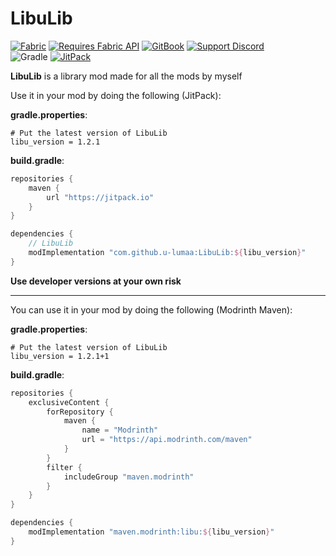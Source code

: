 # LibuLib

[![Fabric](https://cdn.jsdelivr.net/npm/@intergrav/devins-badges@3/assets/cozy/supported/fabric_64h.png)](https://fabricmc.net)
[![Requires Fabric API](https://cdn.jsdelivr.net/npm/@intergrav/devins-badges@3/assets/cozy/requires/fabric-api_64h.png)](https://modrinth.com/mod/fabric-api)
[![GitBook](https://cdn.jsdelivr.net/npm/@intergrav/devins-badges@3/assets/cozy/documentation/gitbook_64h.png)](https://lumaa.gitbook.io/libulib)
[![Support Discord](https://cdn.jsdelivr.net/npm/@intergrav/devins-badges@3/assets/cozy/social/discord-singular_64h.png)](https://discord.gg/Rqpn3C7yR5)  
![Gradle](https://cdn.jsdelivr.net/npm/@intergrav/devins-badges@3/assets/compact/built-with/gradle_46h.png)
[![JitPack](https://cdn.jsdelivr.net/npm/@intergrav/devins-badges@3/assets/compact/available/jitpack_46h.png)](https://jitpack.io/#lumaa-dev/LibuLib)

**LibuLib** is a library mod made for all the mods by myself  

Use it in your mod by doing the following (JitPack):

**gradle.properties**:
```properties
# Put the latest version of LibuLib
libu_version = 1.2.1
```

**build.gradle**:
```gradle
repositories {
	maven {
		url "https://jitpack.io"
	}
}

dependencies {
	// LibuLib
	modImplementation "com.github.u-lumaa:LibuLib:${libu_version}"
}
```

**Use developer versions at your own risk**
* * *

You can use it in your mod by doing the following (Modrinth Maven):

**gradle.properties**:
```properties
# Put the latest version of LibuLib
libu_version = 1.2.1+1
```

**build.gradle**:
```gradle
repositories {
    exclusiveContent {
        forRepository {
            maven {
                name = "Modrinth"
                url = "https://api.modrinth.com/maven"
            }
        }
        filter {
            includeGroup "maven.modrinth"
        }
    }
}

dependencies {
    modImplementation "maven.modrinth:libu:${libu_version}"
}
```
